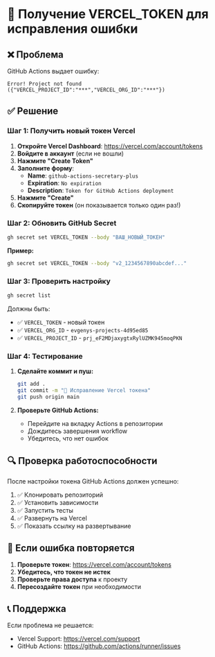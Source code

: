 # 🔑 Получение VERCEL_TOKEN для исправления ошибки

## ❌ Проблема
GitHub Actions выдает ошибку:
```
Error! Project not found ({"VERCEL_PROJECT_ID":"***","VERCEL_ORG_ID":"***"})
```

## ✅ Решение

### Шаг 1: Получить новый токен Vercel

1. **Откройте Vercel Dashboard**: https://vercel.com/account/tokens
2. **Войдите в аккаунт** (если не вошли)
3. **Нажмите "Create Token"**
4. **Заполните форму**:
   - **Name**: `github-actions-secretary-plus`
   - **Expiration**: `No expiration`
   - **Description**: `Token for GitHub Actions deployment`
5. **Нажмите "Create"**
6. **Скопируйте токен** (он показывается только один раз!)

### Шаг 2: Обновить GitHub Secret

```bash
gh secret set VERCEL_TOKEN --body "ВАШ_НОВЫЙ_ТОКЕН"
```

**Пример:**
```bash
gh secret set VERCEL_TOKEN --body "v2_1234567890abcdef..."
```

### Шаг 3: Проверить настройку

```bash
gh secret list
```

Должны быть:
- ✅ `VERCEL_TOKEN` - новый токен
- ✅ `VERCEL_ORG_ID` - `evgenys-projects-4d95ed85`
- ✅ `VERCEL_PROJECT_ID` - `prj_eF2MDjaxygtxRylUZMK945moqPKN`

### Шаг 4: Тестирование

1. **Сделайте коммит и пуш:**
   ```bash
   git add .
   git commit -m "🔧 Исправление Vercel токена"
   git push origin main
   ```

2. **Проверьте GitHub Actions:**
   - Перейдите на вкладку Actions в репозитории
   - Дождитесь завершения workflow
   - Убедитесь, что нет ошибок

## 🔍 Проверка работоспособности

После настройки токена GitHub Actions должен успешно:

1. ✅ Клонировать репозиторий
2. ✅ Установить зависимости
3. ✅ Запустить тесты
4. ✅ Развернуть на Vercel
5. ✅ Показать ссылку на развертывание

## 🚨 Если ошибка повторяется

1. **Проверьте токен**: https://vercel.com/account/tokens
2. **Убедитесь, что токен не истек**
3. **Проверьте права доступа** к проекту
4. **Пересоздайте токен** при необходимости

## 📞 Поддержка

Если проблема не решается:
- Vercel Support: https://vercel.com/support
- GitHub Actions: https://github.com/actions/runner/issues 